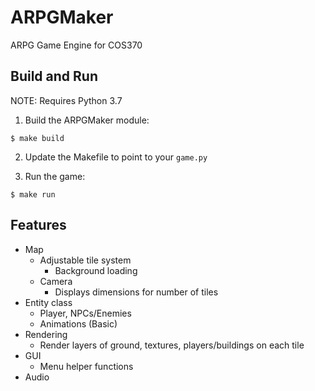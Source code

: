 # ARPGMaker
ARPG Game Engine for COS370

## Build and Run
NOTE: Requires Python 3.7

1. Build the ARPGMaker module:
```
$ make build
```
2. Update the Makefile to point to your `game.py`

3. Run the game:
```
$ make run
```

## Features
- Map
  - Adjustable tile system
    - Background loading
  - Camera
    - Displays dimensions for number of tiles
- Entity class
  - Player, NPCs/Enemies
  - Animations (Basic)
- Rendering
  - Render layers of ground, textures, players/buildings on each tile
- GUI
  - Menu helper functions
- Audio
